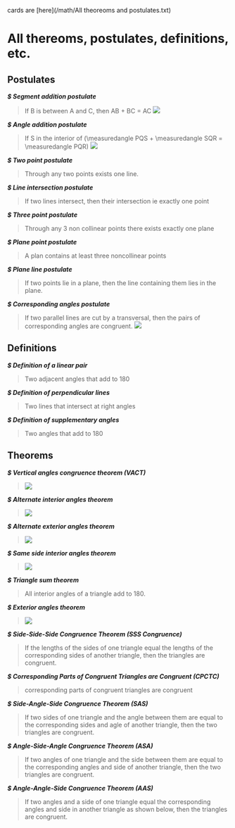 cards are [here](/math/All theoreoms and postulates.txt)
# All thereoms, postulates, definitions, etc.

## Postulates

***$ Segment addition postulate***
> If B is between A and C, then AB + BC = AC
> <img src="https://study.com/cimages/multimages/16/segment_addition_postulate-_diagram_1.png">

***$ Angle addition postulate***
> If S in the interior of \(\measuredangle PQS + \measuredangle SQR = \measuredangle PQR\)
> <img src="https://d138zd1ktt9iqe.cloudfront.net/media/seo_landing_files/angle-addition-postulate-1633338379.pngv">

***$ Two point postulate***
> Through any two points exists one line.

***$ Line intersection postulate***
> If two lines intersect, then their intersection ie exactly one point

***$ Three point postulate***
> Through any 3 non collinear points there exists exactly one plane

***$ Plane point postulate***
> A plan contains at least three noncollinear points

***$ Plane line postulate***
> If two points lie in a plane, then the line containing them lies in the plane.

***$ Corresponding angles postulate***
> If two parallel lines are cut by a transversal, then the pairs of corresponding angles are congruent.
> <img src="https://d138zd1ktt9iqe.cloudfront.net/media/seo_landing_files/corresponding-angles-theorem-1619517679.png">

## Definitions

***$ Definition of a linear pair***
> Two adjacent angles that add to 180

***$ Definition of perpendicular lines***
> Two lines that intersect at right angles

***$ Definition of supplementary angles***
> Two angles that add to 180

## Theorems

***$ Vertical angles congruence theorem (VACT)***
> <img src="https://d138zd1ktt9iqe.cloudfront.net/media/seo_landing_files/vertical-angles-1-1621940071.png">

***$ Alternate interior angles theorem***
> <img src="https://d138zd1ktt9iqe.cloudfront.net/media/seo_landing_files/alternate-interior-angles-theorem-01-1631793110.png">

***$ Alternate exterior angles theorem***
> <img src="https://embed-ssl.wistia.com/deliveries/a05d03e5eb6f3e971df68670148135ed.webp?image_crop_resized=1280x720">

***$ Same side interior angles theorem***
> <img src="https://dr282zn36sxxg.cloudfront.net/datastreams/f-d%3A91ce9eaa5c4a427538d80d88915519d0a21cfbabb9534f1f08cb0850%2BIMAGE_TINY%2BIMAGE_TINY.1">

***$ Triangle sum theorem***
> All interior angles of a triangle add to 180.

***$ Exterior angles theorem***
> <img src="https://d138zd1ktt9iqe.cloudfront.net/media/seo_landing_files/exterior-angle-theorem-1620303575.png">

***$ Side-Side-Side Congruence Theorem (SSS Congruence)***
> If the lengths of the sides of one triangle equal the lengths of the corresponding sides of another triangle, then the triangles are congruent.

***$ Corresponding Parts of Congruent Triangles are Congruent (CPCTC)***
> corresponding parts of congruent triangles are congruent

***$ Side-Angle-Side Congruence Theorem (SAS)***
> If two sides of one triangle and the angle between them are equal to the corresponding sides and agle of another triangle, then the two triangles are congruent.

***$ Angle-Side-Angle Congruence Theorem (ASA)***
> If two angles of one triangle and the side between them are equal to the corresponding angles and side of another triangle, then the two triangles are congruent.

***$ Angle-Angle-Side Congruence Theorem (AAS)***
> If two angles and a side of one triangle equal the corresponding angles and side in another triangle as shown below, then the triangles are congruent.


